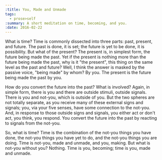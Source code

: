 ```yaml
---
:title: You, Made and Unmade
tags:
  - prose>self
:summary: A short meditation on time, becoming, and you.
:date: 2016-02-22
---
```

What is time? Time is commonly dissected into three parts: past, present, and future. The past is done, it is set; the future is yet to be done, it is possibility. But what of the present? The present is, in simplest form, the future being made the past. Yet if the present is nothing more than the future being made the past, why is it "the present", this thing on the same level as the past and future? Well, I think the answer is masked by the passive voice, "being made" by whom? By you. The present is the future being made the past by you.

How do you convert the future into the past? What is involved? Again, in simple form, there is you and there are outside stimuli, outside signals. There is you and not-you, which is outside of you. But the two spheres are not totally separate, as you receive many of these external signs and signals; you, via your five senses, have some connection to the not-you. And, in response to those outside signs and signals, you either act or don't act, you think, you respond. You convert the future into the past by reacting to signals from the not-you.

So, what is time? Time is the combination of the not-you things you have done, the not-you things you have yet to do, and the not-you things you are doing. Time is not-you, made and unmade, and you, making. But what is not-you without you? Nothing. Time is you, becoming; time is you, made and unmade.
